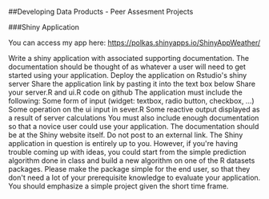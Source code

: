 


##Developing Data Products - Peer Assesment Projects

###Shiny Application

You can access my app here: https://polkas.shinyapps.io/ShinyAppWeather/ 

Write a shiny application with associated supporting documentation. The documentation should be thought of as whatever a user will need to get started using your application. Deploy the application on Rstudio's shiny server Share the application link by pasting it into the text box below Share your server.R and ui.R code on github The application must include the following:
Some form of input (widget: textbox, radio button, checkbox, ...) Some operation on the ui input in sever.R Some reactive output displayed as a result of server calculations You must also include enough documentation so that a novice user could use your application. The documentation should be at the Shiny website itself. Do not post to an external link. The Shiny application in question is entirely up to you. However, if you're having trouble coming up with ideas, you could start from the simple prediction algorithm done in class and build a new algorithm on one of the R datasets packages. Please make the package simple for the end user, so that they don't need a lot of your prerequisite knowledge to evaluate your application. You should emphasize a simple project given the short time frame. 
